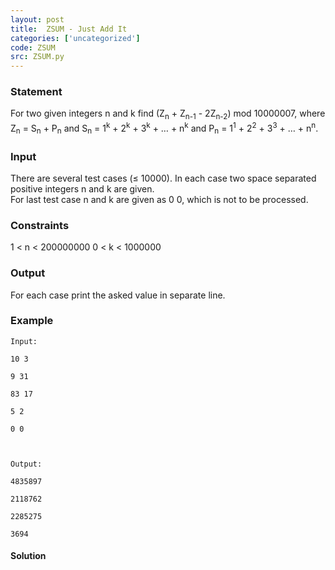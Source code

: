 ```yaml
---
layout: post
title:  ZSUM - Just Add It
categories: ['uncategorized']
code: ZSUM
src: ZSUM.py
---
```


### **Statement**

For two given integers n and k find (Z<sub>n</sub> + Z<sub>n-1</sub> -
2Z<sub>n-2</sub>) mod 10000007, where Z<sub>n</sub> =
S<sub>n</sub> + P<sub>n</sub> and S<sub>n</sub> =
1<sup>k</sup> + 2<sup>k</sup> + 3<sup>k</sup> + … +
n<sup>k</sup> and P<sub>n</sub> = 1<sup>1</sup> +
2<sup>2</sup> + 3<sup>3</sup> + … + n<sup>n</sup>.

### Input

There are several test cases (≤ 10000). In each case two space separated
positive integers n and k are given.  
For last test case n and k are given as 0 0, which is not to be processed.

### Constraints

1 < n < 200000000 0 < k < 1000000

### Output

For each case print the asked value in separate line.

### Example

    
    
    Input:
    10 3
    9 31
    83 17
    5 2
    0 0
    
    Output:
    4835897
    2118762
    2285275
    3694



#### **Solution**



